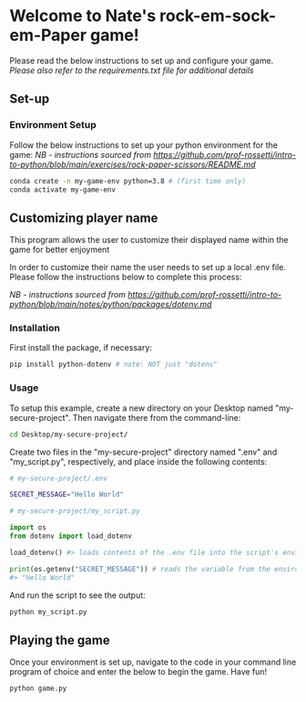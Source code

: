 # Welcome to Nate's rock-em-sock-em-Paper game!

Please read the below instructions to set up and configure your game.
_Please also refer to the requirements.txt file for additional details_

## Set-up

### Environment Setup 
Follow the below instructions to set up your python environment for the game:
_NB - instructions sourced from https://github.com/prof-rossetti/intro-to-python/blob/main/exercises/rock-paper-scissors/README.md_ 

```sh
conda create -n my-game-env python=3.8 # (first time only)
conda activate my-game-env
```

## Customizing player name
This program allows the user to customize their displayed name within the game for better enjoyment

In order to customize their name the user needs to set up a local .env file. 
Please follow the instructions below to complete this process:

_NB - instructions sourced from https://github.com/prof-rossetti/intro-to-python/blob/main/notes/python/packages/dotenv.md_

### Installation

First install the package, if necessary:

```sh
pip install python-dotenv # note: NOT just "dotenv"
```

### Usage


To setup this example, create a new directory on your Desktop named "my-secure-project". Then navigate there from the command-line:

```sh
cd Desktop/my-secure-project/
```

Create two files in the "my-secure-project" directory named ".env" and "my_script.py", respectively, and place inside the following contents:

```sh
# my-secure-project/.env

SECRET_MESSAGE="Hello World"
```

```py
# my-secure-project/my_script.py

import os
from dotenv import load_dotenv

load_dotenv() #> loads contents of the .env file into the script's environment

print(os.getenv("SECRET_MESSAGE")) # reads the variable from the environment
#> "Hello World"
```

And run the script to see the output:

```sh
python my_script.py
```

## Playing the game
Once your environment is set up, navigate to the code in your command line program of choice and
enter the below to begin the game. Have fun!

```sh
python game.py
```
